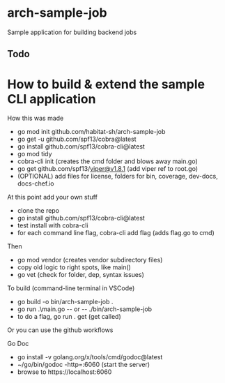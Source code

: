 # arch-sample-job
Sample application for building backend jobs

## Todo
# How to build & extend the sample CLI application

How this was made
- go mod init github.com/habitat-sh/arch-sample-job
- go get -u github.com/spf13/cobra@latest
- go install github.com/spf13/cobra-cli@latest
- go mod tidy
- cobra-cli init (creates the cmd folder and blows away main.go)
- go get github.com/spf13/viper@v1.8.1 (add viper ref to root.go)
- (OPTIONAL) add files for license, folders for bin, coverage, dev-docs, docs-chef.io

At this point add your own stuff
- clone the repo
- go install github.com/spf13/cobra-cli@latest
- test install with cobra-cli
- for each command line flag, cobra-cli add flag (adds flag.go to cmd)

Then
- go mod vendor (creates vendor subdirectory files)
- copy old logic to right spots, like main()
- go vet (check for folder, dep, syntax issues)

To build (command-line terminal in VSCode)
- go build -o bin/arch-sample-job .
- go run .\main.go -- or -- ./bin/arch-sample-job 
- to do a flag, go run . get (get called)

Or you can use the github workflows

Go Doc
- go install -v golang.org/x/tools/cmd/godoc@latest
- ~/go/bin/godoc -http=:6060 (start the server)
- browse to https://localhost:6060

